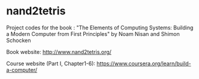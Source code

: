 # nand2tetris
Project codes for the book
: "The Elements of Computing Systems: Building a Modern Computer from First Principles" by Noam Nisan and Shimon Schocken

Book website: http://www.nand2tetris.org/ 

Course website (Part I, Chapter1-6): https://www.coursera.org/learn/build-a-computer/
